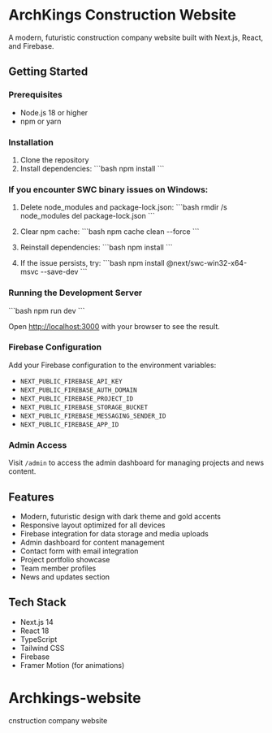 # ArchKings Construction Website

A modern, futuristic construction company website built with Next.js, React, and Firebase.

## Getting Started

### Prerequisites
- Node.js 18 or higher
- npm or yarn

### Installation

1. Clone the repository
2. Install dependencies:
   \`\`\`bash
   npm install
   \`\`\`

### If you encounter SWC binary issues on Windows:

1. Delete node_modules and package-lock.json:
   \`\`\`bash
   rmdir /s node_modules
   del package-lock.json
   \`\`\`

2. Clear npm cache:
   \`\`\`bash
   npm cache clean --force
   \`\`\`

3. Reinstall dependencies:
   \`\`\`bash
   npm install
   \`\`\`

4. If the issue persists, try:
   \`\`\`bash
   npm install @next/swc-win32-x64-msvc --save-dev
   \`\`\`

### Running the Development Server

\`\`\`bash
npm run dev
\`\`\`

Open [http://localhost:3000](http://localhost:3000) with your browser to see the result.

### Firebase Configuration

Add your Firebase configuration to the environment variables:

- `NEXT_PUBLIC_FIREBASE_API_KEY`
- `NEXT_PUBLIC_FIREBASE_AUTH_DOMAIN`
- `NEXT_PUBLIC_FIREBASE_PROJECT_ID`
- `NEXT_PUBLIC_FIREBASE_STORAGE_BUCKET`
- `NEXT_PUBLIC_FIREBASE_MESSAGING_SENDER_ID`
- `NEXT_PUBLIC_FIREBASE_APP_ID`

### Admin Access

Visit `/admin` to access the admin dashboard for managing projects and news content.

## Features

- Modern, futuristic design with dark theme and gold accents
- Responsive layout optimized for all devices
- Firebase integration for data storage and media uploads
- Admin dashboard for content management
- Contact form with email integration
- Project portfolio showcase
- Team member profiles
- News and updates section

## Tech Stack

- Next.js 14
- React 18
- TypeScript
- Tailwind CSS
- Firebase
- Framer Motion (for animations)

# Archkings-website
cnstruction company website
